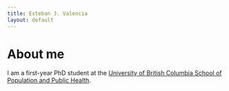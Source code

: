 ```yaml
---
title: Esteban J. Valencia
layout: default
---
```


# About me
I am a first-year PhD student at the [University of British Columbia School of Population and Public Health](https://www.spph.ubc.ca/).
